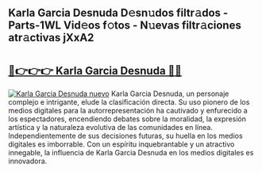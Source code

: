 ## Karla Garcia Desnuda D𝚎sn𝚞dos filtr𝚊dos - Parts-1WL Vid𝚎os f𝚘tos - N𝚞evas filtr𝚊ciones atr𝚊ctivas jXxA2

# <h2><a href="http://mb3nsa5.tromn.icu/?c=Karla+Garcia+Desnuda">🔗👉👉👉 Karla Garcia Desnuda 🔗🔗</a></h2>

[![Karla Garcia Desnuda nuevo](https://i.imgur.com/pEAQMta.gif)](http://mb3nsa5.tromn.icu/?c=Karla+Garcia+Desnuda)
Karla Garcia Desnuda, un personaje complejo e intrigante, elude la clasificación directa. Su uso pionero de los medios digitales para la autorrepresentación ha cautivado y enfurecido a los espectadores, encendiendo debates sobre la moralidad, la expresión artística y la naturaleza evolutiva de las comunidades en línea. Independientemente de sus decisiones futuras, su huella en los medios digitales es imborrable. Con un espíritu inquebrantable y un atractivo innegable, la influencia de Karla Garcia Desnuda en los medios digitales es innovadora.
